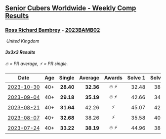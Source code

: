 <style>table {white-space: nowrap;}</style>
<link rel="stylesheet" type="text/css" href="/scw-comp/css/flags.css" />

## [Senior Cubers Worldwide - Weekly Comp Results](/scw-comp/results/)
### [Ross Richard Bambrey](README.md) - [2023BAMB02](https://www.worldcubeassociation.org/persons/2023BAMB02?event=333)

<i class="flag flag-GB" />&nbsp;United Kingdom

#### 3x3x3 Results

<span style="white-space: nowrap;">🔥 = PR average</span>, <span style="white-space: nowrap;">⚡ = PR single</span>.

| Date | Age | Single | Average | Awards | Solve 1 | Solve 2 | Solve 3 | Solve 4 | Solve 5 | Video |
| :--: | :--: | --: | --: | :--: | --: | --: | --: | --: | --: | :-- |
| [2023-10-30](../../results/2023-10-30/333.md) | 40+ | **28.40** | **32.36** | 🔥 ⚡ | 32.48 | 38.08 | 35.12 | **28.40** | 29.47 | [Desktop](https://www.facebook.com/536706331/videos/706235994891840) / [Mobile](https://m.facebook.com/536706331/videos/706235994891840) |
| [2023-09-04](../../results/2023-09-04/333.md) | 40+ | **29.18** | **35.19** | 🔥 ⚡ | 42.66 | 34.06 | **29.18** | 41.76 | 29.74 | [Desktop](https://www.facebook.com/536706331/videos/1028822358140925) / [Mobile](https://m.facebook.com/536706331/videos/1028822358140925) |
| [2023-08-21](../../results/2023-08-21/333.md) | 40+ | **31.64** | 42.26 | ⚡ | 45.07 | 42.50 | 43.18 | 41.11 | **31.64** | [Desktop](https://www.facebook.com/536706331/videos/1405378023355517) / [Mobile](https://m.facebook.com/536706331/videos/1405378023355517) |
| [2023-08-07](../../results/2023-08-07/333.md) | 40+ | **32.68** | 38.26 | ⚡ | 35.58 | 40.81 | **32.68** | 38.38 | 44.86 | [Desktop](https://www.facebook.com/536706331/videos/121800431004584) / [Mobile](https://m.facebook.com/536706331/videos/121800431004584) |
| [2023-07-24](../../results/2023-07-24/333.md) | 40+ | **33.22** | **38.19** | 🔥 ⚡ | 44.96 | 38.44 | **33.22** | 36.71 | 39.41 | [Desktop](https://www.facebook.com/536706331/videos/1315200006046658) / [Mobile](https://m.facebook.com/536706331/videos/1315200006046658) |


<!-- Global site tag (gtag.js) - Google Analytics -->
<script async src="https://www.googletagmanager.com/gtag/js?id=UA-86348435-3"></script>
<script>window.dataLayer = window.dataLayer || []; function gtag() {dataLayer.push(arguments);} gtag('js', new Date()); gtag('config', 'UA-86348435-3');</script>
